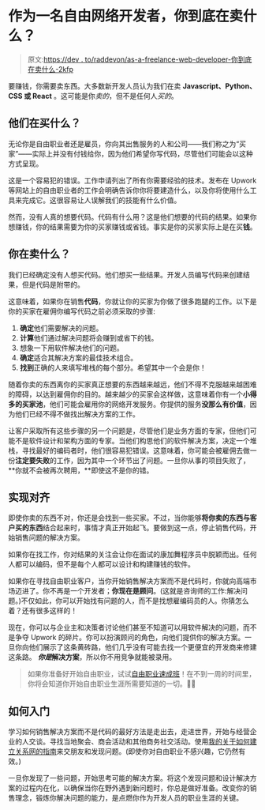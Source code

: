 # 作为一名自由网络开发者，你到底在卖什么？

> 原文:[https://dev . to/raddevon/as-a-freelance-web-developer-你到底在卖什么-2kfp](https://dev.to/raddevon/as-a-freelance-web-developer-what-are-you-actually-selling-2kfp)

要赚钱，你需要卖东西。大多数新开发人员认为我们在卖 **Javascript、Python、CSS 或 React** 。这可能是你*卖的*，但不是任何人*买的*。

## [](#what-are-they-buying)他们在买什么？

无论你是自由职业者还是雇员，你向其出售服务的人和公司——我们称之为“买家”——实际上并没有付钱给你，因为他们希望你写代码，尽管他们可能会以这种方式呈现。

这是一个容易犯的错误。工作申请列出了所有你需要经验的技术。发布在 Upwork 等网站上的自由职业者的工作会明确告诉你你将要建造什么，以及你将使用什么工具来完成它。这很容易让人误解我们的技能有什么价值。

然而，没有人真的想要代码。代码有什么用？这是他们想要的代码的结果。如果你想赚钱，你的结果需要为你的买家赚钱或省钱。事实是你的买家实际上是在买**钱**。

## [](#what-are-you-selling)你在卖什么？

我们已经确定没有人想买代码。他们想买一些结果。开发人员编写代码来创建结果，但是代码是附带的。

这意味着，如果你在销售**代码**，你就让你的买家为你做了很多跑腿的工作。以下是你的买家在雇佣你编写代码之前必须采取的步骤:

1.  **确定**他们需要解决的问题。
2.  **计算**他们通过解决问题将会赚到或省下的钱。
3.  想象一下用软件解决他们的问题。
4.  **确定**适合其解决方案的最佳技术组合。
5.  **找到**正确的人来填写堆栈的每个部分。希望其中一个会是你！

随着你卖的东西离你的买家真正想要的东西越来越远，他们不得不克服越来越困难的障碍，以达到雇佣你的目的。越来越少的买家会这样做，这意味着你有一个**小得多的买家池**，他们可能会雇用你的网络开发服务。你提供的服务**没那么有价值**，因为他们已经不得不做找出解决方案的工作。

让客户采取所有这些步骤的另一个问题是，尽管他们是业务方面的专家，但他们可能不是软件设计和架构方面的专家。当他们构思他们的软件解决方案，决定一个堆栈，寻找最好的编码者时，他们很容易犯错误。这意味着，你可能会被雇佣去做一份**注定要失败**的工作，因为其中一个环节出了问题。一旦你从事的项目失败了，**你就不会被再次聘用，**即使这不是你的错。

## [](#achieving-alignment)实现对齐

即使你卖的东西不对，你还是会找到一些买家。不过，当你能够**将你卖的东西与客户买的东西**结合起来时，事情才真正开始起飞。要做到这一点，停止销售代码，开始销售问题的解决方案。

如果你在找工作，你对结果的关注会让你在面试的康加舞程序员中脱颖而出。任何人都可以编码，但不是每个人都可以设计和构建赚钱的软件。

如果你在寻找自由职业客户，当你开始销售解决方案而不是代码时，你就向高端市场迈进了。你不再是一个开发者；**你现在是顾问**。(这就是咨询师的工作:解决问题。)不仅如此，你可以开始找有问题的人，而不是找想雇编码员的人。你猜怎么着？还有很多这样的！

现在，你可以与企业主和决策者讨论他们甚至不知道可以用软件解决的问题，而不是争夺 Upwork 的碎片。你可以扮演顾问的角色，向他们提供你的解决方案。一旦你向他们展示了这条黄砖路，他们几乎没有可能去找一个更便宜的开发商来修建这条路。 ***你是*解决方案**，所以你不用竞争就能被录用。

> 如果你准备好开始自由职业，试试[自由职业速成班](https://raddevon.com/enroll-in-the-freelancing-crash-course/)！在不到一周的时间里，你将会知道你开始自由职业生涯所需要知道的一切。💼🚀

## [](#how-to-get-started)如何入门

学习如何销售解决方案而不是代码的最好方法是走出去，走进世界，开始与经营企业的人交谈。寻找当地聚会、商会活动和其他商务社交活动。使用[我的关于如何建立关系网的指南](https://raddevon.com/articles/how-to-get-more-freelance-clients-through-networking/)来交朋友和发现问题。(即使你对自由职业不感兴趣，它仍然有效。)

一旦你发现了一些问题，开始思考可能的解决方案。将这个发现问题和设计解决方案的过程内在化，以确保当你在野外遇到新问题时，你总是做好准备。改变你的销售理念，锻炼你解决问题的能力，是点燃你作为开发人员的职业生涯的关键。